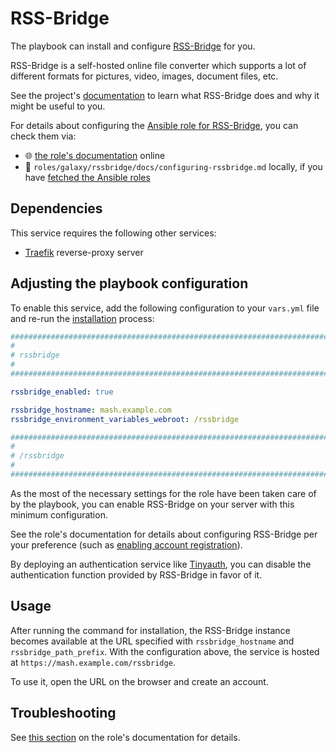 <!--
SPDX-FileCopyrightText: 2020 - 2024 MDAD project contributors
SPDX-FileCopyrightText: 2020 - 2024 Slavi Pantaleev
SPDX-FileCopyrightText: 2020 Aaron Raimist
SPDX-FileCopyrightText: 2020 Chris van Dijk
SPDX-FileCopyrightText: 2020 Dominik Zajac
SPDX-FileCopyrightText: 2020 Mickaël Cornière
SPDX-FileCopyrightText: 2022 François Darveau
SPDX-FileCopyrightText: 2022 Julian Foad
SPDX-FileCopyrightText: 2022 Warren Bailey
SPDX-FileCopyrightText: 2023 Antonis Christofides
SPDX-FileCopyrightText: 2023 Felix Stupp
SPDX-FileCopyrightText: 2023 Julian-Samuel Gebühr
SPDX-FileCopyrightText: 2023 Pierre 'McFly' Marty
SPDX-FileCopyrightText: 2024 - 2025 Suguru Hirahara

SPDX-License-Identifier: AGPL-3.0-or-later
-->

# RSS-Bridge

The playbook can install and configure [RSS-Bridge](https://github.com/C4illin/RSS-Bridge) for you.

RSS-Bridge is a self-hosted online file converter which supports a lot of different formats for pictures, video, images, document files, etc.

See the project's [documentation](https://github.com/C4illin/RSS-Bridge/blob/main/README.md) to learn what RSS-Bridge does and why it might be useful to you.

For details about configuring the [Ansible role for RSS-Bridge](https://github.com/mother-of-all-self-hosting/ansible-role-rssbridge), you can check them via:
- 🌐 [the role's documentation](https://github.com/mother-of-all-self-hosting/ansible-role-rssbridge/blob/main/docs/configuring-rssbridge.md) online
- 📁 `roles/galaxy/rssbridge/docs/configuring-rssbridge.md` locally, if you have [fetched the Ansible roles](../installing.md)

## Dependencies

This service requires the following other services:

- [Traefik](traefik.md) reverse-proxy server

## Adjusting the playbook configuration

To enable this service, add the following configuration to your `vars.yml` file and re-run the [installation](../installing.md) process:

```yaml
########################################################################
#                                                                      #
# rssbridge                                                            #
#                                                                      #
########################################################################

rssbridge_enabled: true

rssbridge_hostname: mash.example.com
rssbridge_environment_variables_webroot: /rssbridge

########################################################################
#                                                                      #
# /rssbridge                                                           #
#                                                                      #
########################################################################
```

As the most of the necessary settings for the role have been taken care of by the playbook, you can enable RSS-Bridge on your server with this minimum configuration.

See the role's documentation for details about configuring RSS-Bridge per your preference (such as [enabling account registration](https://github.com/mother-of-all-self-hosting/ansible-role-rssbridge/blob/main/docs/configuring-rssbridge.md#enable-account-registration-optional)).

By deploying an authentication service like [Tinyauth](tinyauth.md), you can disable the authentication function provided by RSS-Bridge in favor of it.

## Usage

After running the command for installation, the RSS-Bridge instance becomes available at the URL specified with `rssbridge_hostname` and `rssbridge_path_prefix`. With the configuration above, the service is hosted at `https://mash.example.com/rssbridge`.

To use it, open the URL on the browser and create an account.

## Troubleshooting

See [this section](https://github.com/mother-of-all-self-hosting/ansible-role-rssbridge/blob/main/docs/configuring-rssbridge.md#troubleshooting) on the role's documentation for details.
